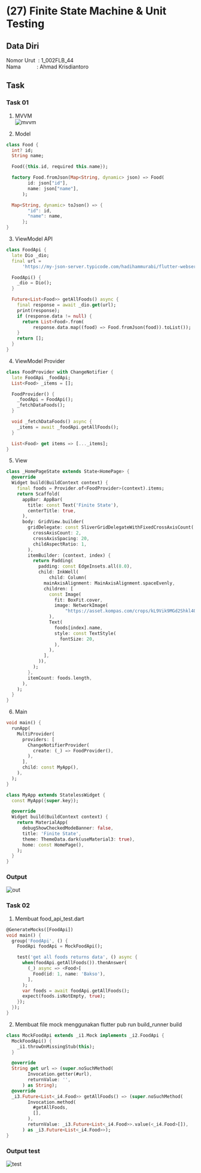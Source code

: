 # (27) Finite State Machine & Unit Testing

## Data Diri
Nomor Urut &nbsp;: 1_002FLB_44 <br>
Nama &emsp;&emsp;&ensp;&nbsp;: Ahmad Krisdiantoro

## Task

### Task 01 

1. MVVM <br>
![mvvm](/27_Finite%20State%20Machine%20and%20Unit%20Testing/screenshots/mvvm.png)

2. Model
```dart
class Food {
  int? id;
  String name;

  Food({this.id, required this.name});

  factory Food.fromJson(Map<String, dynamic> json) => Food(
        id: json["id"],
        name: json["name"],
      );

  Map<String, dynamic> toJson() => {
        "id": id,
        "name": name,
      };
}
```
3.  ViewModel API
```dart
class FoodApi {
  late Dio _dio;
  final url =
      'https://my-json-server.typicode.com/hadihammurabi/flutter-webservice/foods';

  FoodApi() {
    _dio = Dio();
  }

  Future<List<Food>> getAllFoods() async {
    final response = await _dio.get(url);
    print(response);
    if (response.data != null) {
      return List<Food>.from(
          response.data.map((food) => Food.fromJson(food)).toList());
    }
    return [];
  }
}
```
4. ViewModel Provider
```dart
class FoodProvider with ChangeNotifier {
  late FoodApi _foodApi;
  List<Food> _items = [];

  FoodProvider() {
    _foodApi = FoodApi();
    _fetchDataFoods();
  }

  void _fetchDataFoods() async {
    _items = await _foodApi.getAllFoods();
  }

  List<Food> get items => [..._items];
}
```
5. View
```dart
class _HomePageState extends State<HomePage> {
  @override
  Widget build(BuildContext context) {
    final foods = Provider.of<FoodProvider>(context).items;
    return Scaffold(
      appBar: AppBar(
        title: const Text('Finite State'),
        centerTitle: true,
      ),
      body: GridView.builder(
        gridDelegate: const SliverGridDelegateWithFixedCrossAxisCount(
          crossAxisCount: 2,
          crossAxisSpacing: 20,
          childAspectRatio: 1,
        ),
        itemBuilder: (context, index) {
          return Padding(
            padding: const EdgeInsets.all(8.0),
            child: InkWell(
                child: Column(
              mainAxisAlignment: MainAxisAlignment.spaceEvenly,
              children: [
                const Image(
                  fit: BoxFit.cover,
                  image: NetworkImage(
                      "https://asset.kompas.com/crops/kL9Vik9MGd2Shkl40qtr8OyPVIw=/0x44:1000x544/750x500/data/photo/2018/08/13/2696522316.jpg"),
                ),
                Text(
                  foods[index].name,
                  style: const TextStyle(
                    fontSize: 20,
                  ),
                ),
              ],
            )),
          );
        },
        itemCount: foods.length,
      ),
    );
  }
}
```
6. Main 
```dart
void main() {
  runApp(
    MultiProvider(
      providers: [
        ChangeNotifierProvider(
          create: (_) => FoodProvider(),
        ),
      ],
      child: const MyApp(),
    ),
  );
}

class MyApp extends StatelessWidget {
  const MyApp({super.key});

  @override
  Widget build(BuildContext context) {
    return MaterialApp(
      debugShowCheckedModeBanner: false,
      title: 'Finite State',
      theme: ThemeData.dark(useMaterial3: true),
      home: const HomePage(),
    );
  }
}
```

### Output
![out](/27_Finite%20State%20Machine%20and%20Unit%20Testing/screenshots/output.png)

### Task 02
1. Membuat food_api_test.dart
```dart
@GenerateMocks([FoodApi])
void main() {
  group('FoodApi', () {
    FoodApi foodApi = MockFoodApi();

    test('get all foods returns data', () async {
      when(foodApi.getAllFoods()).thenAnswer(
        (_) async => <Food>[
          Food(id: 1, name: 'Bakso'),
        ],
      );
      var foods = await foodApi.getAllFoods();
      expect(foods.isNotEmpty, true);
    });
  });
}
```

2. Membuat file mock menggunakan flutter pub run build_runner build 
```dart
class MockFoodApi extends _i1.Mock implements _i2.FoodApi {
  MockFoodApi() {
    _i1.throwOnMissingStub(this);
  }

  @override
  String get url => (super.noSuchMethod(
        Invocation.getter(#url),
        returnValue: '',
      ) as String);
  @override
  _i3.Future<List<_i4.Food>> getAllFoods() => (super.noSuchMethod(
        Invocation.method(
          #getAllFoods,
          [],
        ),
        returnValue: _i3.Future<List<_i4.Food>>.value(<_i4.Food>[]),
      ) as _i3.Future<List<_i4.Food>>);
}
```
### Output test
![test](/27_Finite%20State%20Machine%20and%20Unit%20Testing/screenshots/test.png)